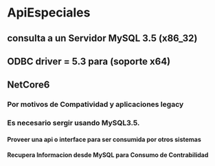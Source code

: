 # ApiEspeciales
## consulta a un Servidor MySQL 3.5 (x86_32)
## ODBC driver = 5.3  para (soporte x64)
## NetCore6
### Por motivos de Compatividad y aplicaciones legacy
###  Es necesario sergir usando MySQL3.5.

#### Proveer una api o interface para ser consumida por otros sistemas
#### Recupera Informacion desde MySQL para Consumo de Contrabilidad
